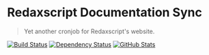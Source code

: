 Redaxscript Documentation Sync
==============================

> Yet another cronjob for Redaxscript's website.

[![Build Status](https://img.shields.io/travis/redaxmedia/redaxscript-documentation-sync.svg?style=flat)](https://travis-ci.org/redaxmedia/redaxscript-documentation-sync)
[![Dependency Status](https://gemnasium.com/badges/github.com/redaxmedia/redaxscript-documentation-sync.svg)](https://gemnasium.com/github.com/redaxmedia/redaxscript-documentation-sync)
[![GitHub Stats](https://img.shields.io/badge/github-stats-ff5500.svg)](http://githubstats.com/redaxmedia/redaxscript-documentation-sync)
